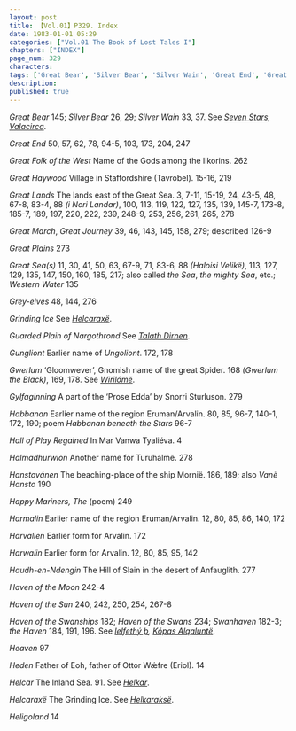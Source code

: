 ```yaml
---
layout: post
title: 【Vol.01】P329. Index
date: 1983-01-01 05:29
categories: ["Vol.01 The Book of Lost Tales I"]
chapters: ["INDEX"]
page_num: 329
characters: 
tags: ['Great Bear', 'Silver Bear', 'Silver Wain', 'Great End', 'Great Folk of the West', 'Great Haywood', 'Great Lands', 'i Nori Landar', 'Great March', 'Great Journey', 'Great Plains', 'Great Sea(s)', 'Haloisi Velikë', 'Western Water', 'Grey-elves', 'Grinding Ice', 'Guarded Plain of Nargothrond', 'Gungliont', 'Gwerlum', 'Gylfaginning', 'Habbanan', 'Habbanan beneath the Stars', 'Hall of Play Regained', 'Halmadhurwion', 'Hanstovánen', 'Vanë Hansto', 'Happy Mariners, The', 'Harmalin', 'Harvalien', 'Harwalin', 'Haudh-en-Ndengin', 'Haven of the Moon', 'Haven of the Sun', 'Haven of the Swanships', 'Haven of the Swans', 'Swanhaven', 'the Haven', 'Heaven', 'Heden', 'Helcar', 'Helcaraxë', 'Heligoland']
description: 
published: true
---
```


<I>Great Bear</I> 145; <I>Silver Bear</I> 26, 29; <I>Silver Wain</I> 33, 37. See <I>[Seven Stars]({{site.baseurl}}/tags#Seven%20Stars), [Valacirca]({{site.baseurl}}/tags#Valacirca)</I>.

<I>Great End</I> 50, 57, 62, 78, 94-5, 103, 173, 204, 247

<I>Great Folk of the West</I> Name of the Gods among the Ilkorins. 262

<I>Great Haywood</I> Village in Staffordshire (Tavrobel). 15-16, 219

<I>Great Lands</I> The lands east of the Great Sea. 3, 7-11, 15-19, 24, 43-5, 48, 67-8, 83-4, 88 <I>(i Nori Landar)</I>, 100, 113, 119, 122, 127, 135, 139, 145-7, 173-8, 185-7, 189, 197, 220, 222, 239, 248-9, 253, 256, 261, 265, 278

<I>Great March</I>, <I>Great Journey</I> 39, 46, 143, 145, 158, 279; described 126-9

<I>Great Plains</I> 273

<I>Great Sea(s)</I> 11, 30, 41, 50, 63, 67-9, 71, 83-6, 88 <I>(Haloisi Velikë)</I>, 113, 127, 129, 135, 147, 150, 160, 185, 217; also called <I>the Sea</I>, <I>the mighty Sea</I>, etc.; <I>Western Water</I> 135

<I>Grey-elves</I> 48, 144, 276

<I>Grinding Ice</I> See <I>[Helcaraxë]({{site.baseurl}}/tags#Helcaraxë)</I>.

<I>Guarded Plain of Nargothrond</I> See <I>[Talath Dirnen]({{site.baseurl}}/tags#Talath%20Dirnen)</I>.

<I>Gungliont</I> Earlier name of <I>Ungoliont</I>. 172, 178

<I>Gwerlum</I> ‘Gloomwever’, Gnomish name of the great Spider.   168 <I>(Gwerlum the Black)</I>, 169, 178. See <I>[Wirilómë]({{site.baseurl}}/tags#Wirilómë)</I>.

<I>Gylfaginning</I> A part of the ‘Prose Edda’ by Snorri Sturluson. 279

<I>Habbanan</I> Earlier name of the  region  Eruman/Arvalin.   80, 85, 96-7, 140-1, 172, 190; poem <I>Habbanan beneath the Stars</I> 96-7

<I>Hall of Play Regained</I> In Mar Vanwa Tyaliéva. 4

<I>Halmadhurwion</I> Another name for Turuhalmë. 278

<I>Hanstovánen</I> The beaching-place of the ship Mornië. 186, 189; also <I>Vanë Hansto</I> 190

<I>Happy Mariners, The</I> (poem) 249

<I>Harmalin</I> Earlier name of the region Eruman/Arvalin. 12, 80, 85, 86, 140, 172

<I>Harvalien</I> Earlier form for Arvalin. 172

<I>Harwalin</I> Earlier form for Arvalin. 12, 80, 85, 95, 142

<I>Haudh-en-Ndengin</I> The Hill of Slain in the desert of Anfauglith. 277

<I>Haven of the Moon</I>    242-4

<I>Haven of the Sun</I> 240, 242, 250, 254, 267-8

<I>Haven of the Swanships</I> 182; <I>Haven of the Swans</I> 234; <I>Swanhaven</I> 182-3; <I>the Haven</I> 184, 191, 196. See <I>[lelfethý þ]({{site.baseurl}}/tags#lelfethý%20þ), [Kópas Alqaluntë]({{site.baseurl}}/tags#Kópas%20Alqaluntë)</I>.

<I>Heaven</I> 97

<I>Heden</I> Father of Eoh, father of Ottor Wǽfre (Eriol). 14

<I>Helcar</I> The Inland Sea. 91. See <I>[Helkar]({{site.baseurl}}/tags#Helkar)</I>.

<I>Helcaraxë</I> The Grinding Ice. See <I>[Helkaraksë]({{site.baseurl}}/tags#Helkaraksë)</I>.

<I>Heligoland</I> 14

